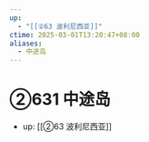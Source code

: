 ```yaml
---
up:
  - "[[②63 波利尼西亚]]"
ctime: 2025-03-01T13:20:47+08:00
aliases:
  - 中途岛
---
```


# ②631 中途岛

- up: [[②63 波利尼西亚]]
